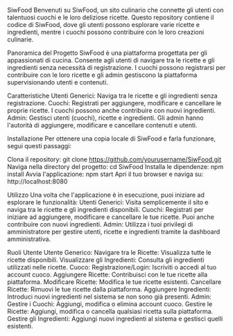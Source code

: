 SiwFood
Benvenuti su SiwFood, un sito culinario che connette gli utenti con talentuosi cuochi e le loro deliziose ricette. 
Questo repository contiene il codice di SiwFood, dove gli utenti possono esplorare varie ricette e ingredienti, mentre i cuochi possono contribuire con le loro creazioni culinarie.

Panoramica del Progetto
SiwFood è una piattaforma progettata per gli appassionati di cucina. Consente agli utenti di navigare tra le ricette e gli ingredienti senza necessità di registrazione. 
I cuochi possono registrarsi per contribuire con le loro ricette e gli admin gestiscono la piattaforma supervisionando utenti e contenuti.

Caratteristiche
Utenti Generici: Naviga tra le ricette e gli ingredienti senza registrazione.
Cuochi: Registrati per aggiungere, modificare e cancellare le proprie ricette. I cuochi possono anche contribuire con nuovi ingredienti.
Admin: Gestisci utenti (cuochi), ricette e ingredienti. Gli admin hanno l'autorità di aggiungere, modificare e cancellare contenuti e utenti.

Installazione
Per ottenere una copia locale di SiwFood e farla funzionare, segui questi passaggi:

Clona il repository:
git clone https://github.com/yourusername/SiwFood.git
Naviga nella directory del progetto:
cd SiwFood
Installa le dipendenze:
npm install
Avvia l'applicazione:
npm start
Apri il tuo browser e naviga su:
http://localhost:8080

Utilizzo
Una volta che l'applicazione è in esecuzione, puoi iniziare ad esplorare le funzionalità:
Utenti Generici: Visita semplicemente il sito e naviga tra le ricette e gli ingredienti disponibili.
Cuochi: Registrati per iniziare ad aggiungere, modificare e cancellare le tue ricette. Puoi anche contribuire con nuovi ingredienti.
Admin: Utilizza i tuoi privilegi di amministratore per gestire utenti, ricette e ingredienti tramite la dashboard amministrativa.

Ruoli Utente
Utente Generico:
Navigare tra le Ricette: Visualizza tutte le ricette disponibili.
Visualizzare gli Ingredienti: Consulta gli ingredienti utilizzati nelle ricette.
Cuoco:
Registrazione/Login: Iscriviti o accedi al tuo account cuoco.
Aggiungere Ricette: Contribuisci con le tue ricette alla piattaforma.
Modificare Ricette: Modifica le tue ricette esistenti.
Cancellare Ricette: Rimuovi le tue ricette dalla piattaforma.
Aggiungere Ingredienti: Introduci nuovi ingredienti nel sistema se non sono già presenti.
Admin:
Gestire i Cuochi: Aggiungi, modifica o elimina account cuoco.
Gestire le Ricette: Aggiungi, modifica o cancella qualsiasi ricetta sulla piattaforma.
Gestire gli Ingredienti: Aggiungi nuovi ingredienti al sistema e gestisci quelli esistenti.
